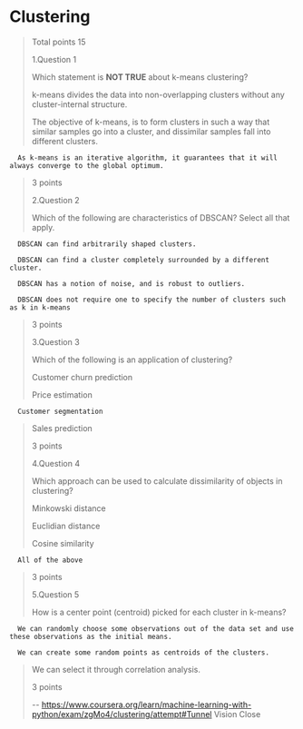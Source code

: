 # Clustering
> 
> Total points 15
> 
>  1.Question 1
> 
> Which statement is **NOT TRUE** about k-means clustering? 
> 
>  k-means divides the data into non-overlapping clusters without any cluster-internal structure. 
> 
>  The objective of k-means, is to form clusters in such a way that similar samples go into a cluster, and dissimilar samples fall into different clusters. 
> 

      As k-means is an iterative algorithm, it guarantees that it will always converge to the global optimum. 
> 
> 3 points
> 
>  2.Question 2
> 
> Which of the following are characteristics of DBSCAN? Select all that apply. 
> 

      DBSCAN can find arbitrarily shaped clusters. 
> 

      DBSCAN can find a cluster completely surrounded by a different cluster. 
> 

      DBSCAN has a notion of noise, and is robust to outliers. 
> 
    
      DBSCAN does not require one to specify the number of clusters such as k in k-means 
> 
> 3 points
> 
>  3.Question 3
> 
> Which of the following is an application of clustering? 
> 
>  Customer churn prediction 
> 
>  Price estimation 
> 

      Customer segmentation 
> 
>  Sales prediction 
> 
> 3 points
> 
>  4.Question 4
> 
> Which approach can be used to calculate dissimilarity of objects in clustering? 
> 
>  Minkowski distance 
> 
>  Euclidian distance 
> 
>  Cosine similarity 
> 

      All of the above 
> 
> 3 points
> 
>  5.Question 5
> 
> How is a center point (centroid) picked for each cluster in k-means? 
> 

      We can randomly choose some observations out of the data set and use these observations as the initial means. 
> 

      We can create some random points as centroids of the clusters. 
> 
>  We can select it through correlation analysis. 
> 
> 3 points
>
> -- https://www.coursera.org/learn/machine-learning-with-python/exam/zgMo4/clustering/attempt#Tunnel Vision Close
